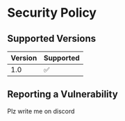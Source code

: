 # Security Policy

## Supported Versions

| Version | Supported          |
| ------- | ------------------ |
| 1.0     | :white_check_mark: |

## Reporting a Vulnerability

Plz write me on discord
